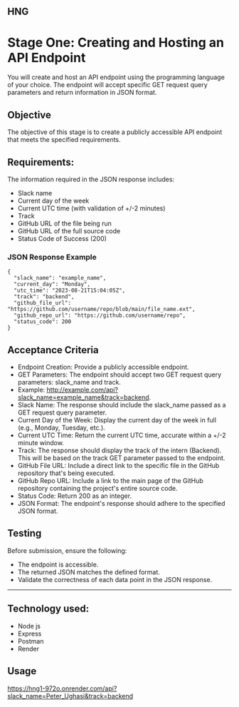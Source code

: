 HNG
---------------

# Stage One: Creating and Hosting an API Endpoint
You will create and host an API endpoint using the programming language of your choice. The endpoint will accept specific GET request query parameters and return information in JSON format.

## Objective
The objective of this stage is to create a publicly accessible API endpoint that meets the specified requirements.

## Requirements:
The information required in the JSON response includes:
-  Slack name
-  Current day of the week
-  Current UTC time (with validation of +/-2 minutes)
-  Track
-  GitHub URL of the file being run
-  GitHub URL of the full source code
-  Status Code of Success (200)


### JSON Response Example

```
{
  "slack_name": "example_name",
  "current_day": "Monday",
  "utc_time": "2023-08-21T15:04:05Z",
  "track": "backend",
  "github_file_url": "https://github.com/username/repo/blob/main/file_name.ext",
  "github_repo_url": "https://github.com/username/repo",
  "status_code": 200
}
```

## Acceptance Criteria
-  Endpoint Creation: Provide a publicly accessible endpoint.
-  GET Parameters: The endpoint should accept two GET request query parameters: slack_name and track.
-  Example: http://example.com/api?slack_name=example_name&track=backend.
-  Slack Name: The response should include the slack_name passed as a GET request query parameter.
-  Current Day of the Week: Display the current day of the week in full (e.g., Monday, Tuesday, etc.).
-  Current UTC Time: Return the current UTC time, accurate within a +/-2 minute window.
-  Track: The response should display the track of the intern (Backend). This will be based on the track GET parameter passed to the endpoint.
-  GitHub File URL: Include a direct link to the specific file in the GitHub repository that's being executed.
-  GitHub Repo URL: Include a link to the main page of the GitHub repository containing the project's entire source code.
-  Status Code: Return 200 as an integer.
-  JSON Format: The endpoint's response should adhere to the specified JSON format.

## Testing
Before submission, ensure the following:
-  The endpoint is accessible.
-  The returned JSON matches the defined format.
-  Validate the correctness of each data point in the JSON response.


---------------

## Technology used:
-  Node js
-  Express
-  Postman
-  Render

## Usage
https://hng1-972o.onrender.com/api?slack_name=Peter_Ughasi&track=backend
